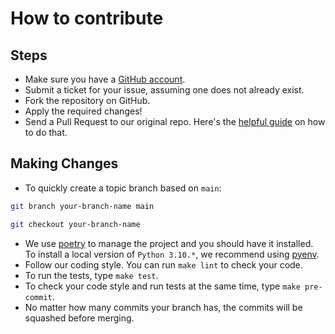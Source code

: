 # How to contribute

## Steps

- Make sure you have a [GitHub account](https://github.com/signup/free).
- Submit a ticket for your issue, assuming one does not already exist.
- Fork the repository on GitHub.
- Apply the required changes!
- Send a Pull Request to our original repo. Here's the [helpful guide](https://help.github.com/en/github/collaborating-with-issues-and-pull-requests/creating-a-pull-request) on how to do that.

## Making Changes

- To quickly create a topic branch based on `main`:
```bash
git branch your-branch-name main
```
```bash
git checkout your-branch-name
```
- We use [poetry](https://python-poetry.org/docs/#installation) to manage the project and you should have it installed. To install a local version of `Python 3.10.*`, we recommend using [pyenv](https://github.com/pyenv/pyenv).
- Follow our coding style. You can run `make lint` to check your code.
- To run the tests, type `make test`.
- To check your code style and run tests at the same time, type `make pre-commit`.
- No matter how many commits your branch has, the commits will be squashed before merging.
